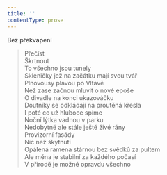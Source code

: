 ```yaml
---
title: ''
contentType: prose
---
```


Bez překvapení

> Přečíst  
> Škrtnout  
> To všechno jsou tunely  
> Skleničky jež na začátku mají svou tvář  
> Plnovousy plavou po Vltavě  
> Než zase začnou mluvit o nové epoše  
> O divadle na konci ukazováčku  
> Doutníky se odkládají na proutěná křesla  
> I poté co už hluboce spíme  
> Noční lýtka vadnou v parku  
> Nedobytné ale stále ještě živé rány  
> Provizorní fasády  
> Nic než škytnutí  
> Opálená ramena stárnou bez svědků za pultem  
> Ale měna je stabilní za každého počasí  
> V přírodě je možné opravdu všechno
